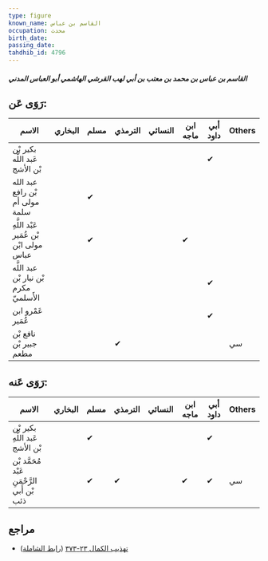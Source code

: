 ```yaml
---
type: figure
known_name: القاسم بن عباس
occupation: محدث
birth_date:
passing_date:
tahdhib_id: 4796
---
```

##### القاسم بن عباس بن محمد بن معتب بن أبي لهب القرشي الهاشمي أبو العباس المدني

## رَوَى عَن:
| الاسم                                   | البخاري | مسلم | الترمذي | النسائي | ابن ماجه | أبي داود | Others |
| --------------------------------------- | ------- | ---- | ------- | ------- | -------- | -------- | ------ |
| بكير بْن عَبد اللَّه بْن الأشج          |         |      |         |         |          | ✔        |        |
| عبد الله بْن رافع مولى أم سلمة          |         | ✔    |         |         |          |          |        |
| عَبْد اللَّهِ بْن عُمَير مولى ابْن عباس |         | ✔    |         |         | ✔        |          |        |
| عبد اللَّه بْن نيار بْن مكرم الأَسلميّ  |         |      |         |         |          | ✔        |        |
| عَمْرو ابن عُمَير                       |         |      |         |         |          | ✔        |        |
| نافع بْن جبير بْن مطعم                  |         |      | ✔       |         |          |          | سي     |
## رَوَى عَنه:
| الاسم                                       | البخاري | مسلم | الترمذي | النسائي | ابن ماجه | أبي داود | Others |
| ------------------------------------------- | ------- | ---- | ------- | ------- | -------- | -------- | ------ |
| بكير بْن عَبد اللَّهِ بْن الأشج             |         | ✔    |         |         |          | ✔        |        |
| مُحَمَّد بْن عَبْد الرَّحْمَنِ بْن أَبي ذئب |         | ✔    | ✔       |         | ✔        | ✔        | سي     |
## مراجع
- [تهذيب الكمال ٢٣-٣٧٣](obsidian://open?vault=Tahdhib-al-Kamal&file=Figures/٤٧٩٦-القاسم%20بن%20عباس%20بن%20محمد%20بن%20معتب%20بن%20أبي%20لهب%20القرشي%20الهاشمي%20أبو%20العباس%20المدني) ([رابط الشاملة](https://shamela.ws/book/3722/12260))